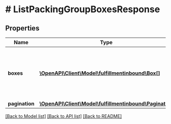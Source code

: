 # # ListPackingGroupBoxesResponse

## Properties

Name | Type | Description | Notes
------------ | ------------- | ------------- | -------------
**boxes** | [**\OpenAPI\Client\Model\fulfillmentinbound\Box[]**](Box.md) | Provides the information about the list of boxes in the packing group. |
**pagination** | [**\OpenAPI\Client\Model\fulfillmentinbound\Pagination**](Pagination.md) |  | [optional]

[[Back to Model list]](../../README.md#models) [[Back to API list]](../../README.md#endpoints) [[Back to README]](../../README.md)
